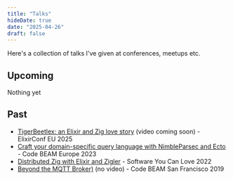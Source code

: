 ```yaml
---
title: "Talks"
hideDate: true
date: "2025-04-26"
draft: false
---
```


Here's a collection of talks I've given at conferences, meetups etc.

## Upcoming

Nothing yet

## Past

- [TigerBeetlex: an Elixir and Zig love story](https://www.elixirconf.eu/talks/tigerbeetlex-an-elixir-and-zig-love-story/) (video coming soon) - ElixirConf EU 2025
- [Craft your domain-specific query language with NimbleParsec and Ecto](https://www.youtube.com/watch?v=l75KLCJaGxw) - Code BEAM Europe 2023
- [Distributed Zig with Elixir and Zigler](https://www.youtube.com/watch?v=l75KLCJaGxw) - Software You Can Love 2022
- [Beyond the MQTT Broker)](https://codesync.global/speaker/riccardo-binetti/#303beyond-the-mqtt-broker) (no video) - Code BEAM San Francisco 2019
